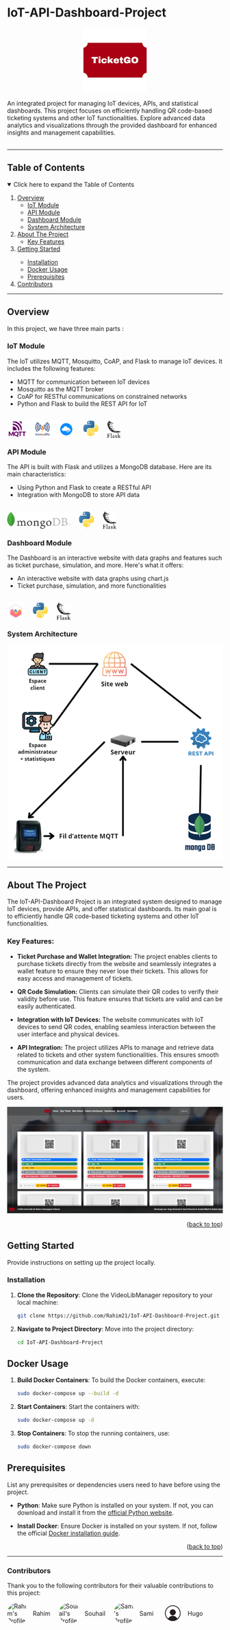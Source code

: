 # IoT-API-Dashboard-Project

<div id="top"></div>
<!-- PROJECT LOGO -->
<div align="center">
  <a href="#"><!-- lien repo-->
    <img src="pictures/logo.png" alt="Logo" width="150" height="150">
  </a>
</div>

<p align="left">
  An integrated project for managing IoT devices, APIs, and statistical dashboards. This project focuses on efficiently handling QR code-based ticketing systems and other IoT functionalities. Explore advanced data analytics and visualizations through the provided dashboard for enhanced insights and management capabilities.
  <br />
  <br />
</p>

---

## Table of Contents

<details open>
  <summary>Click here to expand the Table of Contents</summary>
  <ol>
    <li>
      <a href="#overview">Overview</a>
      <ul>
        <li><a href="#iot-module">IoT Module</a></li>
        <li><a href="#api-module">API Module</a></li>
        <li><a href="#dashboard-module">Dashboard Module</a></li>
        <li><a href="#system-architecture">System Architecture</a></li>
      </ul>
    </li>
    <li>
      <a href="#about-the-project">About The Project</a>
      <ul>
        <li><a href="#key-features">Key Features</a></li>
      </ul>
    </li>
    <li><a href="#getting-started">Getting Started</a></li>
    <ul>
      <li><a href="#installation">Installation</a></li>
      <li><a href="#docker-usage">Docker Usage</a></li>
      <li><a href="#prerequisites">Prerequisites</a></li>
    </ul>
    <li><a href="#contributors">Contributors</a></li>
  </ol>
</details>

---

## Overview

In this project, we have three main parts :

### IoT Module

The IoT utilizes MQTT, Mosquitto, CoAP, and Flask to manage IoT devices. It includes the following features:

- MQTT for communication between IoT devices
- Mosquitto as the MQTT broker
- CoAP for RESTful communications on constrained networks
- Python and Flask to build the REST API for IoT

</br>
<div style="display: flex; align-items: center;">
  <img src="pictures/mqtt.png" alt="MQTT Logo" height="40">
  <img src="pictures/mosquitto.png" alt="Mosquitto Logo" height="40">
  <img src="pictures/coap.png" alt="CoAP Logo" height="40" style="padding-right:20px">
  <img src="pictures/python.png" alt="Python Logo" height="40" style="padding-right:20px">
  <img src="pictures/flask.png" alt="Flask Logo" height="40">
</div>

### API Module

The API is built with Flask and utilizes a MongoDB database. Here are its main characteristics:

- Using Python and Flask to create a RESTful API
- Integration with MongoDB to store API data

</br>
<div style="display: flex; align-items: center;">
  <img src="pictures/mongoDB.png" alt="MongoDB Logo" height="40" style="padding-right:20px">
  <img src="pictures/python.png" alt="Python Logo" height="40" style="padding-right:20px">
  <img src="pictures/flask.png" alt="Flask Logo" height="40">
</div>

### Dashboard Module

The Dashboard is an interactive website with data graphs and features such as ticket purchase, simulation, and more. Here's what it offers:

- An interactive website with data graphs using chart.js
- Ticket purchase, simulation, and more functionalities

</br>
<div style="display: flex; align-items: center;">
  <img src="pictures/chartjs.png" alt="Flask Logo" height="40" style="padding-right:20px">
  <img src="pictures/python.png" alt="Python Logo" height="40" style="padding-right:20px">
  <img src="pictures/flask.png" alt="Flask Logo" height="40">
</div>

### System Architecture

![Project Schema][schema]

---

## About The Project

The IoT-API-Dashboard Project is an integrated system designed to manage IoT devices, provide APIs, and offer statistical dashboards. Its main goal is to efficiently handle QR code-based ticketing systems and other IoT functionalities.

### Key Features:

- **Ticket Purchase and Wallet Integration:** The project enables clients to purchase tickets directly from the website and seamlessly integrates a wallet feature to ensure they never lose their tickets. This allows for easy access and management of tickets.

- **QR Code Simulation:** Clients can simulate their QR codes to verify their validity before use. This feature ensures that tickets are valid and can be easily authenticated.

- **Integration with IoT Devices:** The website communicates with IoT devices to send QR codes, enabling seamless interaction between the user interface and physical devices.

- **API Integration:** The project utilizes APIs to manage and retrieve data related to tickets and other system functionalities. This ensures smooth communication and data exchange between different components of the system.

The project provides advanced data analytics and visualizations through the dashboard, offering enhanced insights and management capabilities for users.

![Project Screenshot][liste_ticket]

<p align="right">(<a href="#iot-api-dashboard-project">back to top</a>)</p>

## Getting Started

Provide instructions on setting up the project locally.

### Installation

1. **Clone the Repository**: Clone the VideoLibManager repository to your local machine:

   ```bash
   git clone https://github.com/Rahim21/IoT-API-Dashboard-Project.git
   ```

2. **Navigate to Project Directory**: Move into the project directory:
   ```bash
   cd IoT-API-Dashboard-Project
   ```

## Docker Usage

1. **Build Docker Containers**: To build the Docker containers, execute:

   ```bash
   sudo docker-compose up --build -d
   ```

2. **Start Containers**: Start the containers with:

   ```bash
   sudo docker-compose up -d
   ```

3. **Stop Containers**: To stop the running containers, use:
   ```bash
   sudo docker-compose down
   ```

## Prerequisites

List any prerequisites or dependencies users need to have before using the project.

- **Python**: Make sure Python is installed on your system. If not, you can download and install it from the [official Python website](https://www.python.org/downloads/).

- **Install Docker**: Ensure Docker is installed on your system. If not, follow the official [Docker installation guide](https://docs.docker.com/get-docker/).

<p align="right">(<a href="#iot-api-dashboard-project">back to top</a>)</p>

---

### Contributors

Thank you to the following contributors for their valuable contributions to this project:

<div style="display: flex; flex-wrap: wrap;">
  <div style="display: flex; align-items: center; margin-right: 20px;">
    <img src="https://github.com/rahim21.png" alt="Rahim's Profile" style="width: 50px; height: 50px; border-radius: 50%; margin-right: 10px;">
    <a href="https://github.com/Rahim21" style="text-decoration: none;">Rahim</a>
  </div>
  
  <div style="display: flex; align-items: center; margin-right: 20px;">
    <img src="https://github.com/Suhail1929.png" alt="Souhail's Profile" style="width: 50px; height: 50px; border-radius: 50%; margin-right: 10px;">
    <a href="https://github.com/Suhail1929" style="text-decoration: none;">Souhail</a>
  </div>
  
  <div style="display: flex; align-items: center; margin-right: 20px;">
    <img src="https://github.com/sami51100.png" alt="Sami's Profile" style="width: 50px; height: 50px; border-radius: 50%; margin-right: 10px;">
    <a href="https://github.com/sami51100" style="text-decoration: none;">Sami</a>
  </div>

  <div style="display: flex; align-items: center; margin-right: 20px;">
    <img src="pictures/profile.jpeg" alt="Hugo's Profile" style="width: 50px; height: 50px; border-radius: 50%; margin-right: 10px;">
    <a href="#" style="text-decoration: none;">Hugo</a>
  </div>
</div>

<!-- Markdown Links & Images -->

[accueil]: pictures/accueil.png
[liste_ticket]: pictures/liste_ticket.png
[logo]: pictures/logo.png
[simulation]: pictures/simulation.png
[schema]: pictures/schema.png
